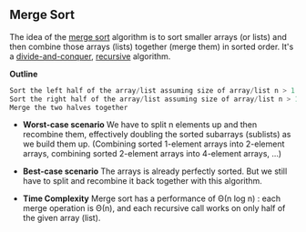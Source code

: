 ## Merge Sort

The idea of the [merge sort](https://en.wikipedia.org/wiki/Merge_sort) algorithm is to sort smaller arrays (or lists) and then combine those arrays (lists) together (merge them) in sorted order. It's a [divide-and-conquer](https://en.wikipedia.org/wiki/Divide_and_conquer_algorithm), [recursive](https://en.wikipedia.org/wiki/Recursion) algorithm.

**Outline**

````java
Sort the left half of the array/list assuming size of array/list n > 1
Sort the right half of the array/list assuming size of array/list n > 1
Merge the two halves together
````

- **Worst-case scenario**
We have to split n elements up and then recombine them, effectively doubling the sorted subarrays (sublists) as we build them up. (Combining sorted 1-element arrays into 2-element arrays, combining sorted 2-element arrays into 4-element arrays, ...)

- **Best-case scenario**
The arrays is already perfectly sorted. But we still have to split and recombine it back together with this algorithm.

- **Time Complexity**
  Merge sort has a performance of Θ(n log n) : each merge operation is Θ(n), and each recursive call works on only half of the given array (list).
